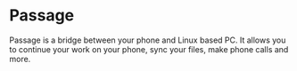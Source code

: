 # Passage
Passage is a bridge between your phone and Linux based PC. It allows you to continue your work on your phone, sync your files, make phone calls and more.
